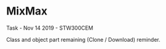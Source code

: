 # MixMax
Task - Nov 14 2019 - STW300CEM


Class and object part remaining (Clone / Download) reminder.
